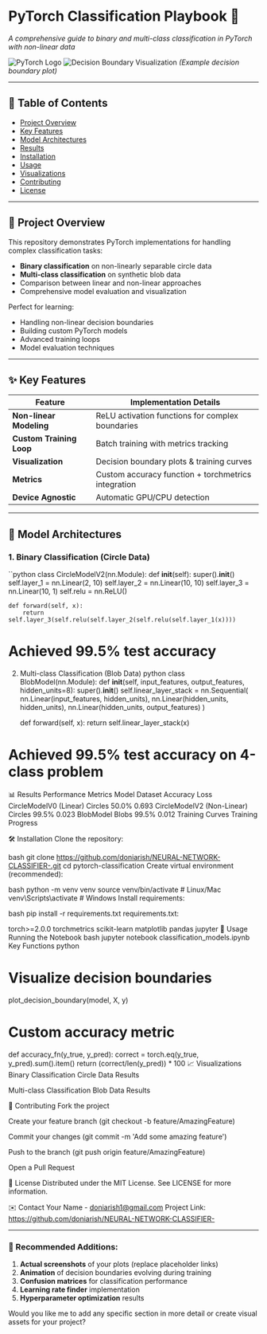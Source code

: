 # PyTorch Classification Playbook 🚀

*A comprehensive guide to binary and multi-class classification in PyTorch with non-linear data*

![PyTorch Logo](https://pytorch.org/assets/images/pytorch-logo.png)
![Decision Boundary Visualization](https://i.imgur.com/Jb4QZk9.png) *(Example decision boundary plot)*

---

## 📌 Table of Contents
- [Project Overview](#-project-overview)
- [Key Features](#-key-features)
- [Model Architectures](#-model-architectures)
- [Results](#-results)
- [Installation](#-installation)
- [Usage](#-usage)
- [Visualizations](#-visualizations)
- [Contributing](#-contributing)
- [License](#-license)

---

## 🎯 Project Overview

This repository demonstrates PyTorch implementations for handling complex classification tasks:
- **Binary classification** on non-linearly separable circle data
- **Multi-class classification** on synthetic blob data
- Comparison between linear and non-linear approaches
- Comprehensive model evaluation and visualization

Perfect for learning:
- Handling non-linear decision boundaries
- Building custom PyTorch models
- Advanced training loops
- Model evaluation techniques

---

## ✨ Key Features

| Feature | Implementation Details |
|---------|-----------------------|
| **Non-linear Modeling** | ReLU activation functions for complex boundaries |
| **Custom Training Loop** | Batch training with metrics tracking |
| **Visualization** | Decision boundary plots & training curves |
| **Metrics** | Custom accuracy function + torchmetrics integration |
| **Device Agnostic** | Automatic GPU/CPU detection |

---

## 🧠 Model Architectures

### 1. Binary Classification (Circle Data)
``python
class CircleModelV2(nn.Module):
    def __init__(self):
        super().__init__()
        self.layer_1 = nn.Linear(2, 10)
        self.layer_2 = nn.Linear(10, 10)
        self.layer_3 = nn.Linear(10, 1)
        self.relu = nn.ReLU()
        
    def forward(self, x):
        return self.layer_3(self.relu(self.layer_2(self.relu(self.layer_1(x))))

# Achieved 99.5% test accuracy
2. Multi-class Classification (Blob Data)
python
class BlobModel(nn.Module):
    def __init__(self, input_features, output_features, hidden_units=8):
        super().__init__()
        self.linear_layer_stack = nn.Sequential(
            nn.Linear(input_features, hidden_units),
            nn.Linear(hidden_units, hidden_units),
            nn.Linear(hidden_units, output_features)
        )
        
    def forward(self, x):
        return self.linear_layer_stack(x)

# Achieved 99.5% test accuracy on 4-class problem
📊 Results
Performance Metrics
Model	Dataset	Accuracy	Loss
CircleModelV0 (Linear)	Circles	50.0%	0.693
CircleModelV2 (Non-Linear)	Circles	99.5%	0.023
BlobModel	Blobs	99.5%	0.012
Training Curves
Training Progress

🛠 Installation
Clone the repository:

bash
git clone https://github.com/doniarish/NEURAL-NETWORK-CLASSIFIER-.git
cd pytorch-classification
Create virtual environment (recommended):

bash
python -m venv venv
source venv/bin/activate  # Linux/Mac
venv\Scripts\activate     # Windows
Install requirements:

bash
pip install -r requirements.txt
requirements.txt:

torch>=2.0.0
torchmetrics
scikit-learn
matplotlib
pandas
jupyter
🚀 Usage
Running the Notebook
bash
jupyter notebook classification_models.ipynb
Key Functions
python
# Visualize decision boundaries
plot_decision_boundary(model, X, y)

# Custom accuracy metric
def accuracy_fn(y_true, y_pred):
    correct = torch.eq(y_true, y_pred).sum().item()
    return (correct/len(y_pred)) * 100
📈 Visualizations
Binary Classification
Circle Data Results

Multi-class Classification
Blob Data Results

🤝 Contributing
Fork the project

Create your feature branch (git checkout -b feature/AmazingFeature)

Commit your changes (git commit -m 'Add some amazing feature')

Push to the branch (git push origin feature/AmazingFeature)

Open a Pull Request

📜 License
Distributed under the MIT License. See LICENSE for more information.

✉️ Contact
Your Name - doniarish1@gmail.com
Project Link: https://github.com/doniarish/NEURAL-NETWORK-CLASSIFIER-


---

### 🎨 Recommended Additions:
1. **Actual screenshots** of your plots (replace placeholder links)
2. **Animation** of decision boundaries evolving during training
3. **Confusion matrices** for classification performance
4. **Learning rate finder** implementation
5. **Hyperparameter optimization** results

Would you like me to add any specific section in more detail or create visual assets for your project?
